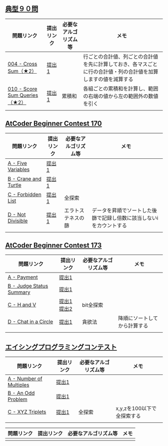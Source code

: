 ## [典型９０問](https://atcoder.jp/contests/typical90)

| 問題リンク | 提出リンク | 必要なアルゴリズム等 | メモ |
-|-|-|-
| [004 - Cross Sum（★2）](https://atcoder.jp/contests/typical90/tasks/typical90_d) | [提出1](https://atcoder.jp/contests/typical90/submissions/33748596) |  | 行ごとの合計値、列ごとの合計値を先に計算しておき、各マスごとに行の合計値・列の合計値を加算しますの値を減算する |
| [010 - Score Sum Queries（★2）](https://atcoder.jp/contests/typical90/tasks/typical90_j) | [提出1](https://atcoder.jp/contests/typical90/submissions/33749476) | 累積和 | 各組ごとの累積和を計算し、範囲の右端の値から左の範囲外の数値を引く |
| []() | []() |  |  |

## [AtCoder Beginner Contest 170](https://atcoder.jp/contests/abc170)

| 問題リンク | 提出リンク | 必要なアルゴリズム等 | メモ |
-|-|-|-
| [A - Five Variables](https://atcoder.jp/contests/abc170/tasks/abc170_a) | [提出1](https://atcoder.jp/contests/abc170/submissions/21853622) |  |  |
| [B - Crane and Turtle](https://atcoder.jp/contests/abc170/tasks/abc170_b) | [提出1](https://atcoder.jp/contests/abc170/submissions/21853531) |  |  |
| [C - Forbidden List](https://atcoder.jp/contests/abc170/tasks/abc170_c) | [提出1](https://atcoder.jp/contests/abc170/submissions/21853159) | 全探索 |  |
| [D - Not Divisible](https://atcoder.jp/contests/abc170/tasks/abc170_d) | [提出1](https://atcoder.jp/contests/abc170/submissions/37725905) | エラトステネスの篩 | データを昇順でソートした後篩で記録し倍数に該当しないiをカウントする |
| []() | []() |  |  |

## [AtCoder Beginner Contest 173](https://atcoder.jp/contests/abc173)

| 問題リンク | 提出リンク | 必要なアルゴリズム等 | メモ |
-|-|-|-
| [A - Payment](https://atcoder.jp/contests/abc173/tasks/abc173_a) | [提出1](https://atcoder.jp/contests/abc173/submissions/21757363) |  |  |
| [B - Judge Status Summary](https://atcoder.jp/contests/abc173/tasks/abc173_b) | [提出1](https://atcoder.jp/contests/abc173/submissions/21757459) |  |  |
| [C - H and V](https://atcoder.jp/contests/abc173/tasks/abc173_c) | [提出1](https://atcoder.jp/contests/abc173/submissions/21761771) [提出2](https://atcoder.jp/contests/abc173/submissions/37697806) | bit全探索 |  |
| [D - Chat in a Circle](https://atcoder.jp/contests/abc173/tasks/abc173_d) | [提出1](https://atcoder.jp/contests/abc173/submissions/37698606) | 貪欲法 | 降順にソートしてから計算する |
| []() | []() |  |  |

## [エイシングプログラミングコンテスト](https://atcoder.jp/contests/aising2020)

| 問題リンク | 提出リンク | 必要なアルゴリズム等 | メモ |
-|-|-|-
| [A - Number of Multiples](https://atcoder.jp/contests/aising2020/tasks/aising2020_a) | [提出1](https://atcoder.jp/contests/aising2020/submissions/21779364) |  |  |
| [B - An Odd Problem](https://atcoder.jp/contests/aising2020/tasks/aising2020_b) | [提出1](https://atcoder.jp/contests/aising2020/submissions/21779339) |  |  |
| [C - XYZ Triplets](https://atcoder.jp/contests/aising2020/tasks/aising2020_c) | [提出1](https://atcoder.jp/contests/aising2020/submissions/21779307) | 全探索 | x,y,zを100以下で全探索する |
| []() | []() |  |  |

| 問題リンク | 提出リンク | 必要なアルゴリズム等 | メモ |
-|-|-|-
| []() | []() |  |  |
